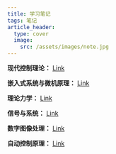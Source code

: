 ```yaml
---
title: 学习笔记
tags: 笔记
article_header:
  type: cover
  image:
    src: /assets/images/note.jpg
---
```


<!--more-->

**现代控制理论：** [Link](https://chaphlagical.github.io/external/Course/现代控制理论/index)

**嵌入式系统与微机原理：** [Link](https://chaphlagical.github.io/external/Course/嵌入式系统与微机原理/index)

**理论力学：** [Link](https://chaphlagical.github.io/external/Course/理论力学/index)

**信号与系统：** [Link](https://chaphlagical.github.io/external/Course/信号与系统/index)

**数字图像处理：** [Link](https://chaphlagical.github.io/external/Course/数字图像处理/index)

**自动控制原理：** [Link](https://chaphlagical.github.io/external/Course/自动控制原理/index)
